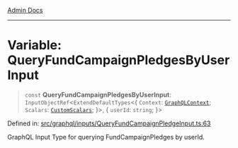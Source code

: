 [Admin Docs](/)

***

# Variable: QueryFundCampaignPledgesByUserInput

> `const` **QueryFundCampaignPledgesByUserInput**: `InputObjectRef`\<`ExtendDefaultTypes`\<\{ `Context`: [`GraphQLContext`](../../../context/type-aliases/GraphQLContext.md); `Scalars`: [`CustomScalars`](../../../scalars/type-aliases/CustomScalars.md); \}\>, \{ `userId`: `string`; \}\>

Defined in: [src/graphql/inputs/QueryFundCampaignPledgeInput.ts:63](https://github.com/Sourya07/talawa-api/blob/583d62db9438de398bb9012a4a2617e2cb268b08/src/graphql/inputs/QueryFundCampaignPledgeInput.ts#L63)

GraphQL Input Type for querying FundCampaignPledges by userId.
